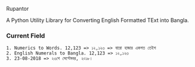 Rupantor 

A Python Utility Library for Converting English Formatted TExt into Bangla.


### Current Field
    1. Numerics to Words. 12,123 => ১২,১২৩ => বারো হাজার একশত তেইশ
    2. English Numerals to Bangla. 12,123 => ১২,১২৩
    3. 23-08-2018 => ২৩শে সেপ্টেমবর, ২০১৮।
    
     